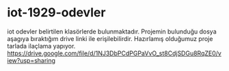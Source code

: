 # iot-1929-odevler
iot odevler belirtilen klasörlerde bulunmaktadır.
Projemin bulunduğu dosya aşagıya bıraktığım drive linki ile erişilebilirdir.
Hazırlamış olduğumuz proje tarlada ilaçlama yapıyor.
https://drive.google.com/file/d/1NJ3DbPCdPGPaVvO_st8CdjSDGu8RqZE0/view?usp=sharing
